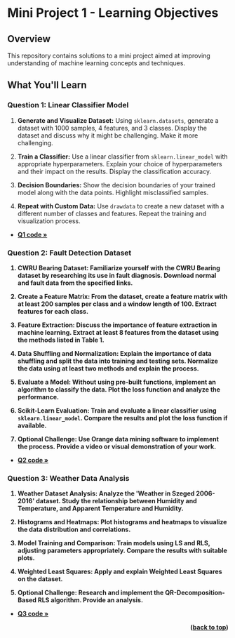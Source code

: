 # Mini Project 1 - Learning Objectives

## Overview

This repository contains solutions to a mini project aimed at improving understanding of machine learning concepts and techniques.

## What You'll Learn

### Question 1: Linear Classifier Model
1. **Generate and Visualize Dataset:** Using `sklearn.datasets`, generate a dataset with 1000 samples, 4 features, and 3 classes. Display the dataset and discuss why it might be challenging. Make it more challenging.

2. **Train a Classifier:** Use a linear classifier from `sklearn.linear_model` with appropriate hyperparameters. Explain your choice of hyperparameters and their impact on the results. Display the classification accuracy.

3. **Decision Boundaries:** Show the decision boundaries of your trained model along with the data points. Highlight misclassified samples.

4. **Repeat with Custom Data:** Use `drawdata` to create a new dataset with a different number of classes and features. Repeat the training and visualization process.

- <a href="https://github.com/shimanaseri/ML-coarse/blob/main/Mini%20Projects/Mini%20Project%201/q1.ipynb"><strong>Q1 code »</a>
  
### Question 2: Fault Detection Dataset
1. **CWRU Bearing Dataset:** Familiarize yourself with the CWRU Bearing dataset by researching its use in fault diagnosis. Download normal and fault data from the specified links.

2. **Create a Feature Matrix:** From the dataset, create a feature matrix with at least 200 samples per class and a window length of 100. Extract features for each class.

3. **Feature Extraction:** Discuss the importance of feature extraction in machine learning. Extract at least 8 features from the dataset using the methods listed in Table 1.

4. **Data Shuffling and Normalization:** Explain the importance of data shuffling and split the data into training and testing sets. Normalize the data using at least two methods and explain the process.

5. **Evaluate a Model:** Without using pre-built functions, implement an algorithm to classify the data. Plot the loss function and analyze the performance.

6. **Scikit-Learn Evaluation:** Train and evaluate a linear classifier using `sklearn.linear_model`. Compare the results and plot the loss function if available.

7. **Optional Challenge:** Use Orange data mining software to implement the process. Provide a video or visual demonstration of your work.

- <a href="https://github.com/shimanaseri/ML-coarse/blob/main/Mini%20Projects/Mini%20Project%201/q2.ipynb"><strong>Q2 code »</a>

### Question 3: Weather Data Analysis
1. **Weather Dataset Analysis:** Analyze the 'Weather in Szeged 2006-2016' dataset. Study the relationship between Humidity and Temperature, and Apparent Temperature and Humidity.

2. **Histograms and Heatmaps:** Plot histograms and heatmaps to visualize the data distribution and correlations.

3. **Model Training and Comparison:** Train models using LS and RLS, adjusting parameters appropriately. Compare the results with suitable plots.

4. **Weighted Least Squares:** Apply and explain Weighted Least Squares on the dataset.

5. **Optional Challenge:** Research and implement the QR-Decomposition-Based RLS algorithm. Provide an analysis.

- <a href="https://github.com/shimanaseri/ML-coarse/blob/main/Mini%20Projects/Mini%20Project%201/q3.ipynb"><strong>Q3 code »</a>

<p align="right">(<a href="#top">back to top</a>)</p>
